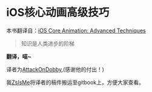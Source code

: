 iOS核心动画高级技巧
=======


本书翻译自：[iOS Core Animation: Advanced Techniques](http://www.amazon.com/iOS-Core-Animation-Advanced-Techniques-ebook/dp/B00EHJCORC/ref=sr_1_1?ie=UTF8&qid=1423192842&sr=8-1&keywords=Core+Animation+Advanced+Techniques)



>知识是人类进步的阶梯

   **翻译，喵~**

   译者为[AttackOnDobby](https://github.com/AttackOnDobby),(感谢他的付出！)

   我[ZsIsMe](https://github.com/ZsIsMe)将译者的稿件搬运至gitbook上，方便大家查看。


